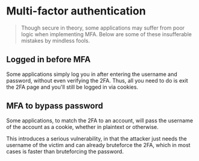 # Multi-factor authentication
> Though secure in theory, some applications may suffer from poor logic when implementing MFA. Below are some of these insufferable mistakes by mindless fools.

## Logged in before MFA
Some applications simply log you in after entering the username and password, without even verifying the 2FA. Thus, all you need to do is exit the 2FA page and you'll still be logged in via cookies.

## MFA to bypass password
Some applications, to match the 2FA to an account, will pass the username of the account as a cookie, whether in plaintext or otherwise.

This introduces a serious vulnerability, in that the attacker just needs the username of the victim and can already bruteforce the 2FA, which in most cases is faster than bruteforcing the password.
